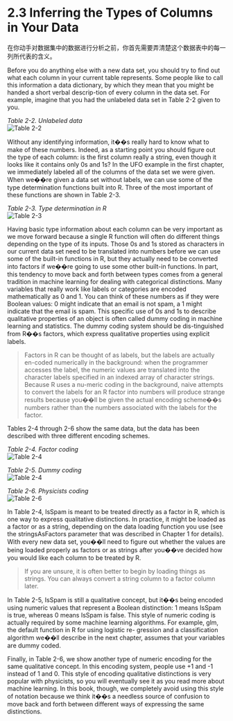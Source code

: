 2.3 Inferring the Types of Columns in Your Data
===========================================

在你动手对数据集中的数据进行分析之前，你首先需要弄清楚这个数据表中的每一列所代表的含义。

Before you do anything else with a new data set, you should try to find out what each column in your current table represents. Some people like to call this information a data dictionary, by which they mean that you might be handed a short verbal descrip-tion of every column in the data set. For example, imagine that you had the unlabeled data set in Table 2-2 given to you.

*Table 2-2. Unlabeled data*<br>
![Table 2-2](https://raw.github.com/caoxudong/ml_hackers/master/images/table2-2.png "Table 2-2. Unlabeled data")

Without any identifying information, it��s really hard to know what to make of these numbers. Indeed, as a starting point you should figure out the type of each column: is the first column really a string, even though it looks like it contains only 0s and 1s? In the UFO example in the first chapter, we immediately labeled all of the columns of the data set we were given. When we��re given a data set without labels, we can use some of the type determination functions built into R. Three of the most important of these functions are shown in Table 2-3.

*Table 2-3. Type determination in R*<br>
![Table 2-3](https://raw.github.com/caoxudong/ml_hackers/master/images/table2-3.png "Table 2-3. Type determination in R")

Having basic type information about each column can be very important as we move forward because a single R function will often do different things depending on the type of its inputs. Those 0s and 1s stored as characters in our current data set need to be translated into numbers before we can use some of the built-in functions in R, but they actually need to be converted into factors if we��re going to use some other built-in functions. In part, this tendency to move back and forth between types comes from a general  tradition  in  machine  learning  for  dealing  with  categorical  distinctions. Many variables that really work like labels or categories are encoded mathematically as 0 and 1. You can think of these numbers as if they were Boolean values: 0 might indicate that an email is not spam, a 1 might indicate that the email is spam. This specific use of 0s and 1s to describe qualitative properties of an object is often called dummy coding in machine learning and statistics. The dummy coding system should be dis-tinguished from R��s factors, which express qualitative properties using explicit labels.

>Factors in R can be thought of as labels, but the labels are actually en-coded numerically in the background: when the programmer accesses the label, the numeric values are translated into the character labels specified in an indexed array of character strings. Because R uses a nu-meric coding in the background, naive attempts to convert the labels for an R factor into numbers will produce strange results because you��ll be given the actual encoding scheme��s numbers rather than the numbers associated with the labels for the factor.

Tables 2-4 through 2-6 show the same data, but the data has been described with three different encoding schemes.

*Table 2-4. Factor coding*<br>
![Table 2-4](https://raw.github.com/caoxudong/ml_hackers/master/images/table2-4.png "Table 2-4. Factor coding")

*Table 2-5. Dummy coding*<br>
![Table 2-4](https://raw.github.com/caoxudong/ml_hackers/master/images/table2-5.png "Table 2-5. Dummy coding")

*Table 2-6. Physicists coding*<br>
![Table 2-6](https://raw.github.com/caoxudong/ml_hackers/master/images/table2-6.png "Table 2-6. Physicists coding")

In Table 2-4, IsSpam is meant to be treated directly as a factor in R, which is one way to express qualitative distinctions. In practice, it might be loaded as a factor or as a string, depending on the data loading function you use (see the stringsAsFactors parameter that was described in Chapter 1 for details). With every new data set, you��ll need to figure out whether the values are being loaded properly as factors or as strings after you��ve decided how you would like each column to be treated by R.

>If you are unsure, it is often better to begin by loading things as strings. You can always convert a string column to a factor column later.

In Table 2-5, IsSpam is still a qualitative concept, but it��s being encoded using numeric values that represent a Boolean distinction: 1 means IsSpam is true, whereas 0 means IsSpam is false. This style of numeric coding is actually required by some machine learning algorithms. For example, glm, the default function in R for using logistic re- gression and a classification algorithm we��ll describe in the next chapter, assumes that your variables are dummy coded.

Finally, in Table 2-6, we show another type of numeric encoding for the same qualitative concept. In this encoding system, people use +1 and -1 instead of 1 and 0. This style of encoding qualitative distinctions is very popular with physicists, so you will eventually see it as you read more about machine learning. In this book, though, we completely avoid using this style of notation because we think it��s a needless source of confusion to move back and forth between different ways of expressing the same distinctions.

